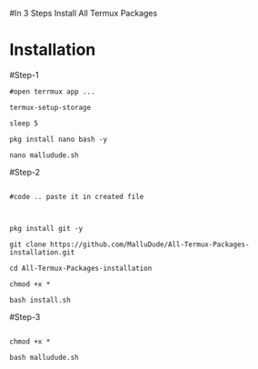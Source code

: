 #In 3 Steps Install All Termux Packages 


# Installation 

#Step-1

```
#open terrmux app ...

termux-setup-storage

sleep 5

pkg install nano bash -y

nano malludude.sh

```
#Step-2
```

#code .. paste it in created file 

 

pkg install git -y

git clone https://github.com/MalluDude/All-Termux-Packages-installation.git

cd All-Termux-Packages-installation 

chmod +x *

bash install.sh

```
#Step-3
```

chmod +x *

bash malludude.sh

```
